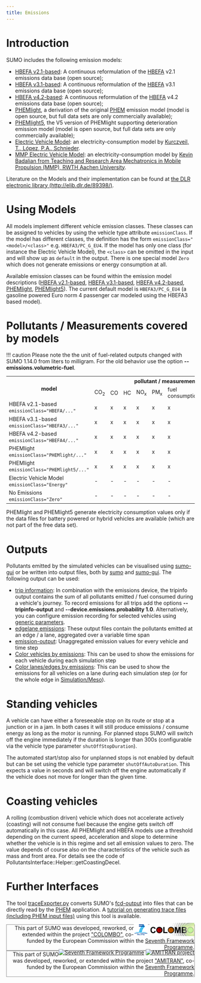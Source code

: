 ```yaml
---
title: Emissions
---
```


# Introduction

SUMO includes the following emission models:

- [HBEFA v2.1-based](../Models/Emissions/HBEFA-based.md): A
  continuous reformulation of the [HBEFA](http://www.hbefa.net/) v2.1
  emissions data base (open source);
- [HBEFA v3.1-based](../Models/Emissions/HBEFA3-based.md): A
  continuous reformulation of the [HBEFA](http://www.hbefa.net/) v3.1
  emissions data base (open source);
- [HBEFA v4.2-based](../Models/Emissions/HBEFA4-based.md): A
  continuous reformulation of the [HBEFA](http://www.hbefa.net/) v4.2
  emissions data base (open source);
- [PHEMlight](../Models/Emissions/PHEMlight.md), a derivation of
  the original
  [PHEM](https://www.ivt.tugraz.at/en/research/areas/em/)
  emission model (model is open source, but full data sets are only commercially available);
- [PHEMlight5](../Models/Emissions/PHEMlight5.md), the V5 version of PHEMlight
  supporting deterioration emission model (model is open source, but full data sets are only commercially available);
- [Electric Vehicle
  Model](../Models/Electric.md#emission_output): an
  electricity-consumption model by [Kurczveil, T., López, P.A.,
  Schnieder](../Models/Electric.md#publications).
- [MMP Electric Vehicle Model](../Models/MMPEVEM.md): an
  electricity-consumption model by [Kevin Badalian from Teaching and Research
  Area Mechatronics in Mobile Propulsion (MMP), RWTH Aachen
  University](../Models/MMPEVEM.md#publications).

Literature on the Models and their implementation can be found at [the
DLR electronic library
(http://elib.dlr.de/89398/)](http://elib.dlr.de/89398/).

# Using Models

All models implement different vehicle emission classes. These classes
can be assigned to vehicles by using the vehicle type attribute
`emissionClass`. If the model has different classes, the definition 
has the form `emissionClass="<model>/<class>"` e.g. `HBEFA3/PC_G_EU4`.
If the model has only one class (for instance the Electric Vehicle Model),
the `<class>` can be omitted in the input and will show up as `default` 
in the output. There is one special model `Zero` which does not 
generate emissions or energy consumption at all.

Available emission classes
can be found within the emission model descriptions
([HBEFA v2.1-based](../Models/Emissions/HBEFA-based.md),
[HBEFA v3.1-based](../Models/Emissions/HBEFA3-based.md),
[HBEFA v4.2-based](../Models/Emissions/HBEFA4-based.md),
[PHEMlight](../Models/Emissions/PHEMlight.md),
[PHEMlight5](../Models/Emissions/PHEMlight5.md)). The current default
model is `HBEFA3/PC_G_EU4` (a gasoline powered Euro norm 4 passenger car
modeled using the HBEFA3 based model).

# Pollutants / Measurements covered by models

!!! caution
    Please note the the unit of fuel-related outputs changed with SUMO 1.14.0 from liters to milligram.
	For the old behavior use the option **--emissions.volumetric-fuel**.

<table class="tg">
  <tr>
    <th class="tg-uzvj" rowspan="2">model</th>
    <th class="tg-7btt" colspan="7">pollutant / measurement</th>
  </tr>
  <tr>
    <td class="tg-7btt">CO<sub>2</sub></td>
    <td class="tg-7btt">CO</td>
    <td class="tg-7btt">HC</td>
    <td class="tg-7btt">NO<sub>x</sub></td>
    <td class="tg-7btt">PM<sub>x</sub></td>
    <td class="tg-7btt">fuel consumption</td>
    <td class="tg-uzvj">electricity consumption</td>
  </tr>
  <tr>
    <td class="tg-0pky">HBEFA v2.1-based<br><code>emissionClass="HBEFA/..."</code></td>
    <td class="tg-c3ow">x</td>
    <td class="tg-c3ow">x</td>
    <td class="tg-c3ow">x</td>
    <td class="tg-c3ow">x</td>
    <td class="tg-c3ow">x</td>
    <td class="tg-c3ow">x</td>
    <td class="tg-c3ow">-</td>
  </tr>
  <tr>
    <td class="tg-0pky">HBEFA v3.1-based<br><code>emissionClass="HBEFA3/..."</code></td>
    <td class="tg-c3ow">x</td>
    <td class="tg-c3ow">x</td>
    <td class="tg-c3ow">x</td>
    <td class="tg-c3ow">x</td>
    <td class="tg-c3ow">x</td>
    <td class="tg-c3ow">x</td>
    <td class="tg-c3ow">-</td>
  </tr>
  <tr>
    <td class="tg-0pky">HBEFA v4.2-based<br><code>emissionClass="HBEFA4/..."</code></td>
    <td class="tg-c3ow">x</td>
    <td class="tg-c3ow">x</td>
    <td class="tg-c3ow">x</td>
    <td class="tg-c3ow">x</td>
    <td class="tg-c3ow">x</td>
    <td class="tg-c3ow">x</td>
    <td class="tg-c3ow">x</td>
  </tr>
  <tr>
    <td class="tg-0pky">PHEMlight<br><code>emissionClass="PHEMlight/..."</code></td>
    <td class="tg-c3ow">x</td>
    <td class="tg-c3ow">x</td>
    <td class="tg-c3ow">x</td>
    <td class="tg-c3ow">x</td>
    <td class="tg-c3ow">x</td>
    <td class="tg-c3ow">x</td>
    <td class="tg-c3ow">(x)</td>
  </tr>
  <tr>
    <td class="tg-0pky">PHEMlight<br><code>emissionClass="PHEMlight5/..."</code></td>
    <td class="tg-c3ow">x</td>
    <td class="tg-c3ow">x</td>
    <td class="tg-c3ow">x</td>
    <td class="tg-c3ow">x</td>
    <td class="tg-c3ow">x</td>
    <td class="tg-c3ow">x</td>
    <td class="tg-c3ow">(x)</td>
  </tr>
  <tr>
    <td class="tg-0pky">Electric Vehicle Model<br><code>emissionClass="Energy"</code></td>
    <td class="tg-c3ow">-</td>
    <td class="tg-c3ow">-</td>
    <td class="tg-c3ow">-</td>
    <td class="tg-c3ow">-</td>
    <td class="tg-c3ow">-</td>
    <td class="tg-c3ow">-</td>
    <td class="tg-c3ow">x</td>
  </tr>
  <tr>
    <td class="tg-lboi">No Emissions<br><code>emissionClass="Zero"</code></td>
    <td class="tg-c3ow">-</td>
    <td class="tg-c3ow">-</td>
    <td class="tg-c3ow">-</td>
    <td class="tg-c3ow">-</td>
    <td class="tg-c3ow">-</td>
    <td class="tg-c3ow">-</td>
    <td class="tg-9wq8">-</td>
  </tr>
</table>

PHEMlight and PHEMlight5 generate electricity consumption values only if the
data files for battery powered or hybrid vehicles are available (which are not part of
the free data set).

# Outputs

Pollutants emitted by the simulated vehicles can be visualised using
[sumo-gui](../sumo-gui.md) or be written into output files, both by
[sumo](../sumo.md) and [sumo-gui](../sumo-gui.md). The
following output can be used:

- [trip information](../Simulation/Output/TripInfo.md): In
  combination with the emissions device, the tripinfo output contains
  the sum of all pollutants emitted / fuel consumed during a vehicle's
  journey. To record emissions for all trips add the options **--tripinfo-output** and **--device.emissions.probability 1.0**.
  Alternatively, you can configure emission recording for selected
  vehicles using [generic
  parameters](../Definition_of_Vehicles,_Vehicle_Types,_and_Routes.md#devices).
- [edgelane
  emissions](../Simulation/Output/Lane-_or_Edge-based_Emissions_Measures.md):
  These output files contain the pollutants emitted at an edge / a
  lane, aggregated over a variable time span
- [emission-output](../Simulation/Output/EmissionOutput.md):
  Unaggregated emission values for every vehicle and time step
- [Color vehicles by
  emissions](../sumo-gui.md#vehicle_visualisation_settings): This
  can be used to show the emissions for each vehicle during each
  simulation step
- [Color lanes/edges by
  emissions](../sumo-gui.md#edgelane_visualisation_settings):
  This can be used to show the emissions for all vehicles on a lane
  during each simulation step (or for the whole edge in
  [Simulation/Meso](../Simulation/Meso.md)).

# Standing vehicles

A vehicle can have either a foreseeable stop on its route or stop at a junction or in a jam.
In both cases it will still produce emissions / consume energy as long as the motor is running.
For planned stops SUMO will switch off the engine immediately if the duration is longer than 300s
(configurable via the vehicle type parameter `shutOffStopDuration`).

The automated start/stop also for unplanned stops is not enabled by default but can be set using
the vehicle type parameter `shutOffAutoDuration`. This expects a value in seconds and will switch
off the engine automatically if the vehicle does not move for longer than the given time.

# Coasting vehicles

A rolling (combustion driven) vehicle which does not accelerate actively (coasting) will not consume
fuel because the engine gets switch off automatically in this case. All PHEMlight and HBEFA models use
a threshold depending on the current speed, acceleration and slope to determine whether the vehicle is
in this regime and set all emission values to zero. The value depends of course also on the
characteristics of the vehicle such as mass and front area. For details see the code of
PollutantsInterface::Helper::getCoastingDecel.

# Further Interfaces

The tool [traceExporter.py](../Tools/TraceExporter.md) converts
SUMO's [fcd-output](../Simulation/Output/FCDOutput.md) into files
that can be directly read by the
[PHEM](https://www.ivt.tugraz.at/en/research/areas/em/)
application. A [tutorial on generating trace files (including PHEM input
files)](../Tutorials/Trace_File_Generation.md) using this tool is
available.

<div style="border:1px solid #909090; min-height: 35px;" align="right">
<span style="float: right; margin-top: -5px;"><a href="https://wayback.archive-it.org/12090/20191127213419/https:/ec.europa.eu/research/fp7/index_en.cfm"><img src="../images/FP7-small.gif" alt="Seventh Framework Programme"></a>
<a href="https://verkehrsforschung.dlr.de/en/projects/colombo"><img src="../images/COLOMBO-small.png" alt="COLOMBO project"></a></span>
<span style="">This part of SUMO was developed, reworked, or extended within the project 
<a href="https://verkehrsforschung.dlr.de/en/projects/colombo">"COLOMBO"</a>, co-funded by the European Commission within the <a href="https://wayback.archive-it.org/12090/20191127213419/https:/ec.europa.eu/research/fp7/index_en.cfm">Seventh Framework Programme</a>.</span></div>

<div style="border:1px solid #909090; min-height: 35px;" align="right">
<span style="float: right; margin-top: -5px;"><a href="https://wayback.archive-it.org/12090/20191127213419/https:/ec.europa.eu/research/fp7/index_en.cfm"><img src="../../images/FP7-small.gif" alt="Seventh Framework Programme"></a>
<a href="http://amitran.eu/"><img src="../../images/AMITRAN-small.png" alt="AMITRAN project"></a></span>
<span style="">This part of SUMO was developed, reworked, or extended within the project 
<a href="http://amitran.eu/">"AMITRAN"</a>, co-funded by the European Commission within the <a href="https://wayback.archive-it.org/12090/20191127213419/https:/ec.europa.eu/research/fp7/index_en.cfm">Seventh Framework Programme</a>.</span></div>
